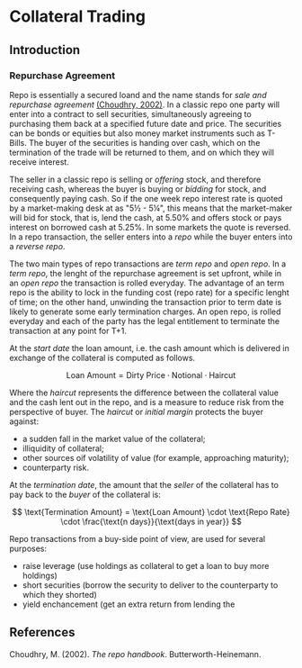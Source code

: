 # Collateral Trading

## Introduction

### Repurchase Agreement

Repo is essentially a secured loand and the name stands for *sale and repurchase agreement* [(Choudhry, 2002)](#choudhry-2002).
In a classic repo one party will enter into a contract to sell securities, simultaneously agreeing to purchasing them back at a specified future date and price. The securities can be bonds or equities but also money market instruments such as T-Bills. The buyer of the securities is handing over cash, which on the termination of the trade will be returned to them, and on which they will receive interest.

The seller in a classic repo is selling or *offering* stock, and therefore receiving cash, whereas the buyer is buying or *bidding* for stock, and consequently paying cash. So if the one week repo interest rate is quoted by a market-making desk at as "5½ - 5¼", this means that the market-maker will bid for stock, that is, lend the cash, at 5.50% and offers stock or pays interest on borrowed cash at 5.25%. In some markets the quote is reversed. In a repo transaction, the seller enters into a *repo* while the buyer enters into a *reverse repo*.

The two main types of repo transactions are *term repo* and *open repo*. In a *term repo*, the lenght of the repurchase agreement is set upfront, while in an *open repo* the transaction is rolled everyday. The advantage of an term repo is the ability to lock in the funding cost (repo rate) for a specific lenght of time; on the other hand, unwinding the transaction prior to term date is likely to generate some early termination charges. An open repo, is rolled everyday and each of the party has the legal entitlement to terminate the transaction at any point for T+1. 

At the *start date* the loan amount, i.e. the cash amount which is delivered in exchange of the collateral is computed as follows.

$$
\text{Loan Amount} = \text{Dirty Price} \cdot \text{Notional} \cdot \text{Haircut}
$$

Where the *haircut* represents the difference between the collateral value and the cash lent out in the repo, and is a measure to reduce risk from the perspective of buyer. The *haircut* or *initial margin* protects the buyer against:
- a sudden fall in the market value of the collateral;
- illiquidity of collateral;
- other sources oif volatility of value (for example, approaching maturity);
- counterparty risk.

At the *termination date*, the amount that the *seller* of the collateral has to pay back to the *buyer* of the collateral is:

$$
\text{Termination Amount} = \text{Loan Amount} \cdot \text{Repo Rate} \cdot \frac{\text{n days}}{\text{days in year}}
$$

Repo transactions from a buy-side point of view, are used for several purposes:
- raise leverage (use holdings as collateral to get a loan to buy more holdings)
- short securities (borrow the security to deliver to the counterparty to which they shorted)
- yield enchancement (get an extra return from lending the 

## References

<a id="choudhry-2002"></a>Choudhry, M. (2002). *The repo handbook*. Butterworth-Heinemann.
